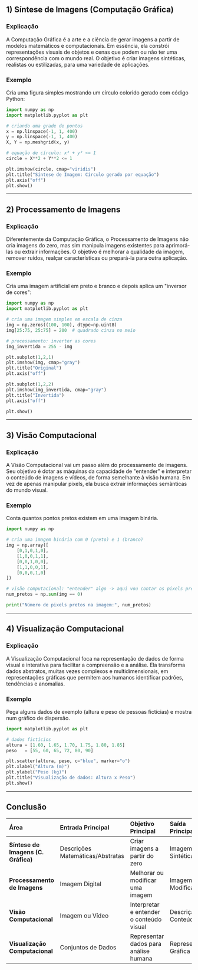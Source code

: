 ## 1) Síntese de Imagens (Computação Gráfica)

### Explicação
A Computação Gráfica é a arte e a ciência de gerar imagens a partir de modelos matemáticos e computacionais. Em essência, ela constrói representações visuais de objetos e cenas que podem ou não ter uma correspondência com o mundo real. O objetivo é criar imagens sintéticas, realistas ou estilizadas, para uma variedade de aplicações.

### Exemplo
Cria uma figura simples mostrando um círculo colorido gerado com código Python:

```python
import numpy as np
import matplotlib.pyplot as plt

# criando uma grade de pontos
x = np.linspace(-1, 1, 400)
y = np.linspace(-1, 1, 400)
X, Y = np.meshgrid(x, y)

# equação de círculo: x² + y² <= 1
circle = X**2 + Y**2 <= 1

plt.imshow(circle, cmap="viridis")
plt.title("Síntese de Imagem: Círculo gerado por equação")
plt.axis("off")
plt.show()
```

---

## 2) Processamento de Imagens

### Explicação
Diferentemente da Computação Gráfica, o Processamento de Imagens não cria imagens do zero, mas sim manipula imagens existentes para aprimorá-las ou extrair informações. O objetivo é melhorar a qualidade da imagem, remover ruídos, realçar características ou prepará-la para outra aplicação.

### Exemplo
Cria uma imagem artificial em preto e branco e depois aplica um "inversor de cores":

```python
import numpy as np
import matplotlib.pyplot as plt

# cria uma imagem simples em escala de cinza
img = np.zeros((100, 100), dtype=np.uint8)
img[25:75, 25:75] = 200  # quadrado cinza no meio

# processamento: inverter as cores
img_invertida = 255 - img

plt.subplot(1,2,1)
plt.imshow(img, cmap="gray")
plt.title("Original")
plt.axis("off")

plt.subplot(1,2,2)
plt.imshow(img_invertida, cmap="gray")
plt.title("Invertida")
plt.axis("off")

plt.show()
```

---

## 3) Visão Computacional

### Explicação
A Visão Computacional vai um passo além do processamento de imagens. Seu objetivo é dotar as máquinas da capacidade de "entender" e interpretar o conteúdo de imagens e vídeos, de forma semelhante à visão humana. Em vez de apenas manipular pixels, ela busca extrair informações semânticas do mundo visual.

### Exemplo
Conta quantos pontos pretos existem em uma imagem binária.

```python
import numpy as np

# cria uma imagem binária com 0 (preto) e 1 (branco)
img = np.array([
    [0,1,0,1,0],
    [1,0,0,1,1],
    [0,0,1,0,0],
    [1,1,0,0,1],
    [0,0,0,1,0]
])

# visão computacional: "entender" algo -> aqui vou contar os pixels pretos
num_pretos = np.sum(img == 0)

print("Número de pixels pretos na imagem:", num_pretos)
```

---

## 4) Visualização Computacional

### Explicação
A Visualização Computacional foca na representação de dados de forma visual e interativa para facilitar a compreensão e a análise. Ela transforma dados abstratos, muitas vezes complexos e multidimensionais, em representações gráficas que permitem aos humanos identificar padrões, tendências e anomalias.

### Exemplo
Pega alguns dados de exemplo (altura e peso de pessoas fictícias) e mostra num gráfico de dispersão.

```python
import matplotlib.pyplot as plt

# dados fictícios
altura = [1.60, 1.65, 1.70, 1.75, 1.80, 1.85]
peso   = [55, 60, 65, 72, 80, 90]

plt.scatter(altura, peso, c="blue", marker="o")
plt.xlabel("Altura (m)")
plt.ylabel("Peso (kg)")
plt.title("Visualização de dados: Altura x Peso")
plt.show()
```

---

## Conclusão
| Área | Entrada Principal | Objetivo Principal | Saída Principal | Exemplo Chave |
| :--- | :--- | :--- | :--- | :--- |
| **Síntese de Imagens (C. Gráfica)** | Descrições Matemáticas/Abstratas | Criar imagens a partir do zero | Imagem Sintética | Renderização 3D |
| **Processamento de Imagens** | Imagem Digital | Melhorar ou modificar uma imagem | Imagem Modificada | Aplicação de Filtros |
| **Visão Computacional** | Imagem ou Vídeo | Interpretar e entender o conteúdo visual | Descrição do Conteúdo | Detecção de Objetos |
| **Visualização Computacional**| Conjuntos de Dados | Representar dados para análise humana | Representação Gráfica | Gráficos e Mapas |
